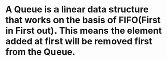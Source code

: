#  A Queue is a linear data structure that works on the basis of FIFO(First in First out). This means the element added at first will be removed first from the Queue.
